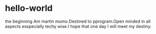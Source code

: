 # hello-world
the beginning
Am martin mumo.Destined to pprogram.Open minded in all aspects esspecially techy wise.I hope that one day I will meet my destiny.
